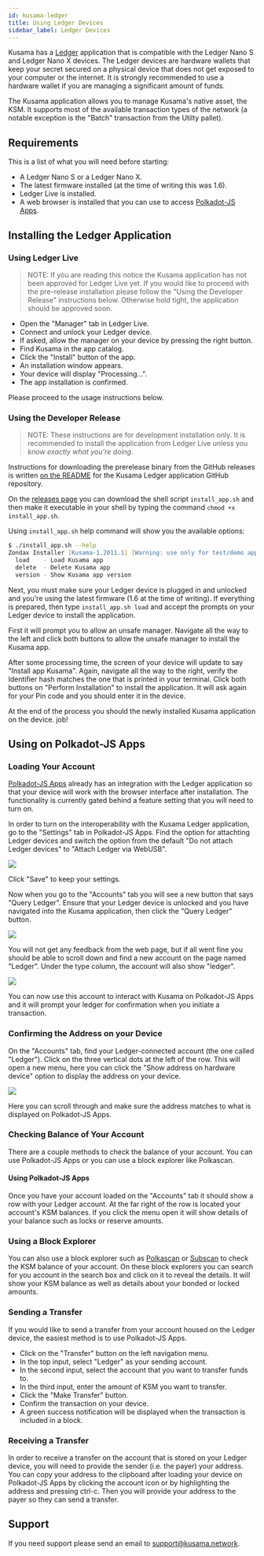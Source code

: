 ```yaml
---
id: kusama-ledger
title: Using Ledger Devices
sidebar_label: Ledger Devices
---
```


Kusama has a [Ledger][] application that is compatible with the Ledger Nano S and Ledger Nano X
devices. The Ledger devices are hardware wallets that keep your secret secured on a physical device
that does not get exposed to your computer or the internet. It is strongly recommended to use a
hardware wallet if you are managing a significant amount of funds.

The Kusama application allows you to manage Kusama's native asset, the KSM. It supports most of the
available transaction types of the network (a notable exception is the "Batch" transaction from the
Utilty pallet).

## Requirements

This is a list of what you will need before starting:

- A Ledger Nano S or a Ledger Nano X.
- The latest firmware installed (at the time of writing this was 1.6).
- Ledger Live is installed.
- A web browser is installed that you can use to access [Polkadot-JS Apps][].

## Installing the Ledger Application

### Using Ledger Live

> NOTE: If you are reading this notice the Kusama application has not been approved for Ledger Live
> yet. If you would like to proceed with the pre-release installation please follow the "Using the
> Developer Release" instructions below. Otherwise hold tight, the application should be approved
> soon.

- Open the "Manager" tab in Ledger Live.
- Connect and unlock your Ledger device.
- If asked, allow the manager on your device by pressing the right button.
- Find Kusama in the app catalog.
- Click the "Install" button of the app.
- An installation window appears.
- Your device will display "Processing…".
- The app installation is confirmed.

Please proceed to the usage instructions below.

### Using the Developer Release

> NOTE: These instructions are for development installation only. It is recommended to install the
> application from Ledger Live unless you _know exactly what you're doing_.

Instructions for downloading the prerelease binary from the GitHub releases is written [on the
README][prerelease instructions] for the Kusama Ledger application GitHub repository.

On the [releases page][] you can download the shell script `install_app.sh` and then make it
executable in your shell by typing the command `chmod +x install_app.sh`.

Using `install_app.sh` help command will show you the available options:

```zsh
$ ./install_app.sh --help
Zondax Installer [Kusama-1.2011.1] [Warning: use only for test/demo apps]
  load    - Load Kusama app
  delete  - Delete Kusama app
  version - Show Kusama app version
```

Next, you must make sure your Ledger device is plugged in and unlocked and you're using the latest
firmware (1.6 at the time of writing). If everything is prepared, then type `install_app.sh load`
and accept the prompts on your Ledger device to install the application.

First it will prompt you to allow an unsafe manager. Navigate all the way to the left and click both
buttons to allow the unsafe manager to install the Kusama app.

After some processing time, the screen of your device will update to say "Install app Kusama".
Again, navigate all the way to the right, verify the Identifier hash matches the one that is printed
in your terminal. Click both buttons on "Perform Installation" to install the application. It will
ask again for your Pin code and you should enter it in the device.

At the end of the process you should the newly installed Kusama application on the device.
job!

## Using on Polkadot-JS Apps

### Loading Your Account

[Polkadot-JS Apps][] already has an integration with the Ledger application so that your device will
work with the browser interface after installation. The functionality is currently gated behind a
feature setting that you will need to turn on.

In order to turn on the interoperability with the Kusama Ledger application, go to the "Settings"
tab in Polkadot-JS Apps. Find the option for attachting Ledger devices and switch the option from
the default "Do not attach Ledger devices" to "Attach Ledger via WebUSB".

![](assets/ledger.png)

Click "Save" to keep your settings.

Now when you go to the "Accounts" tab you will see a new button that says "Query Ledger". Ensure
that your Ledger device is unlocked and you have navigated into the Kusama application, then click
the "Query Ledger" button.

![](assets/ledger-2.png)

You will not get any feedback from the web page, but if all went fine you should be able to scroll
down and find a new account on the page named "Ledger". Under the type column, the account will also
show "ledger".

![](assets/ledger-3.png)

You can now use this account to interact with Kusama on Polkadot-JS Apps and it will prompt your
ledger for confirmation when you initiate a transaction.

### Confirming the Address on your Device

On the "Accounts" tab, find your Ledger-connected account (the one called "Ledger"). Click on the
three vertical dots at the left of the row. This will open a new menu, here you can click the "Show
address on hardware device" option to display the address on your device.

![](assets/ledger-4.png)

Here you can scroll through and make sure the address matches to what is displayed on Polkadot-JS
Apps.

### Checking Balance of Your Account

There are a couple methods to check the balance of your account. You can use Polkadot-JS Apps or you
can use a block explorer like Polkascan.

#### Using Polkadot-JS Apps

Once you have your account loaded on the "Accounts" tab it should show a row with your Ledger
account. At the far right of the row is located your account's KSM balances. If you click the menu
open it will show details of your balance such as locks or reserve amounts.

### Using a Block Explorer

You can also use a block explorer such as [Polkascan][] or [Subscan][] to check the KSM balance of
your account. On these block explorers you can search for you account in the search box and click on
it to reveal the details. It will show your KSM balance as well as details about your bonded or
locked amounts.

### Sending a Transfer

If you would like to send a transfer from your account housed on the Ledger device, the easiest
method is to use Polkadot-JS Apps.

- Click on the "Transfer" button on the left navigation menu.
- In the top input, select "Ledger" as your sending account.
- In the second input, select the account that you want to transfer funds to.
- In the third input, enter the amount of KSM you want to transfer.
- Click the "Make Transfer" button.
- Confirm the transaction on your device.
- A green success notification will be displayed when the transaction is included in a block.

### Receiving a Transfer

In order to receive a transfer on the account that is stored on your Ledger device, you will need to
provide the sender (i.e. the payer) your address. You can copy your address to the clipboard after
loading your device on Polkadot-JS Apps by clicking the account icon or by highlighting the address
and pressing ctrl-c. Then you will provide your address to the payer so they can send a transfer.

## Support

If you need support please send an email to [support@kusama.network](mailto:support@kusama.network).

[ledger]: https://www.ledger.com/
[polkadot-js apps]: https://polkadot.js.org/apps
[prerelease instructions]: https://github.com/Zondax/ledger-kusama#download-and-install
[releases page]: https://github.com/Zondax/ledger-kusama/releases
[polkascan]: https://polkascan.io/kusama
[subscan]: https://kusama.subscan.io/
